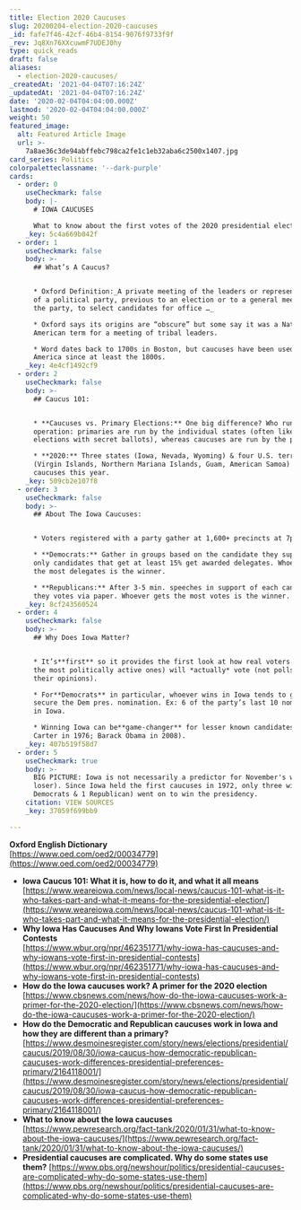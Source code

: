```yaml
---
title: Election 2020 Caucuses
slug: 20200204-election-2020-caucuses
_id: fafe7f46-42cf-46b4-8154-9076f9733f9f
_rev: Jq8Xn76XXcuwmF7UDEJ0hy
type: quick_reads
draft: false
aliases:
  - election-2020-caucuses/
_createdAt: '2021-04-04T07:16:24Z'
_updatedAt: '2021-04-04T07:16:24Z'
date: '2020-02-04T04:04:00.000Z'
lastmod: '2020-02-04T04:04:00.000Z'
weight: 50
featured_image:
  alt: Featured Article Image
  url: >-
    7a8ae36c3de94abffebc798ca2fe1c1eb32aba6c2500x1407.jpg
card_series: Politics
colorpaletteclassname: '--dark-purple'
cards:
  - order: 0
    useCheckmark: false
    body: |-
      # IOWA CAUCUSES

      What to know about the first votes of the 2020 presidential election.
    _key: 5c4a669b042f
  - order: 1
    useCheckmark: false
    body: >-
      ## What’s A Caucus?


      * Oxford Definition:_A private meeting of the leaders or representatives
      of a political party, previous to an election or to a general meeting of
      the party, to select candidates for office …_

      * Oxford says its origins are “obscure” but some say it was a Native
      American term for a meeting of tribal leaders.

      * Word dates back to 1700s in Boston, but caucuses have been used in
      America since at least the 1800s.
    _key: 4e4cf1492cf9
  - order: 2
    useCheckmark: false
    body: >-
      ## Caucus 101:


      * **Caucuses vs. Primary Elections:** One big difference? Who runs the
      operation: primaries are run by the individual states (often like general
      elections with secret ballots), whereas caucuses are run by the parties.

      * **2020:** Three states (Iowa, Nevada, Wyoming) & four U.S. territories
      (Virgin Islands, Northern Mariana Islands, Guam, American Samoa) will hold
      caucuses this year.
    _key: 509cb2e107f8
  - order: 3
    useCheckmark: false
    body: >-
      ## About The Iowa Caucuses:


      * Voters registered with a party gather at 1,600+ precincts at 7pm.

      * **Democrats:** Gather in groups based on the candidate they support –
      only candidates that get at least 15% get awarded delegates. Whoever gets
      the most delegates is the winner.

      * **Republicans:** After 3-5 min. speeches in support of each candidate,
      they votes via paper. Whoever gets the most votes is the winner.
    _key: 8cf243560524
  - order: 4
    useCheckmark: false
    body: >-
      ## Why Does Iowa Matter?


      * It’s**first** so it provides the first look at how real voters (albeit
      the most politically active ones) will *actually* vote (not polls about
      their opinions).

      * For**Democrats** in particular, whoever wins in Iowa tends to go on to
      secure the Dem pres. nomination. Ex: 6 of the party’s last 10 nominees won
      in Iowa.

      * Winning Iowa can be**game-changer** for lesser known candidates (Jimmy
      Carter in 1976; Barack Obama in 2008).
    _key: 407b519f58d7
  - order: 5
    useCheckmark: true
    body: >-
      BIG PICTURE: Iowa is not necessarily a predictor for November's winner (or
      loser). Since Iowa held the first caucuses in 1972, only three winners (2
      Democrats & 1 Republican) went on to win the presidency.
    citation: VIEW SOURCES
    _key: 37059f699bb9

---
```

**Oxford English Dictionary**  
[https://www.oed.com/oed2/00034779](https://www.oed.com/oed2/00034779)

* **Iowa Caucus 101: What it is, how to do it, and what it all means**  
[https://www.weareiowa.com/news/local-news/caucus-101-what-is-it-who-takes-part-and-what-it-means-for-the-presidential-election/](https://www.weareiowa.com/news/local-news/caucus-101-what-is-it-who-takes-part-and-what-it-means-for-the-presidential-election/)
* **Why Iowa Has Caucuses And Why Iowans Vote First In Presidential Contests**  
[https://www.wbur.org/npr/462351771/why-iowa-has-caucuses-and-why-iowans-vote-first-in-presidential-contests](https://www.wbur.org/npr/462351771/why-iowa-has-caucuses-and-why-iowans-vote-first-in-presidential-contests)
* **How do the Iowa caucuses work? A primer for the 2020 election**  
[https://www.cbsnews.com/news/how-do-the-iowa-caucuses-work-a-primer-for-the-2020-election/](https://www.cbsnews.com/news/how-do-the-iowa-caucuses-work-a-primer-for-the-2020-election/)
* **How do the Democratic and Republican caucuses work in Iowa and how they are different than a primary?**  
[https://www.desmoinesregister.com/story/news/elections/presidential/caucus/2019/08/30/iowa-caucus-how-democratic-republican-caucuses-work-differences-presidential-preferences-primary/2164118001/](https://www.desmoinesregister.com/story/news/elections/presidential/caucus/2019/08/30/iowa-caucus-how-democratic-republican-caucuses-work-differences-presidential-preferences-primary/2164118001/)
* **What to know about the Iowa caucuses**  
[https://www.pewresearch.org/fact-tank/2020/01/31/what-to-know-about-the-iowa-caucuses/](https://www.pewresearch.org/fact-tank/2020/01/31/what-to-know-about-the-iowa-caucuses/)
* **Presidential caucuses are complicated. Why do some states use them?** [https://www.pbs.org/newshour/politics/presidential-caucuses-are-complicated-why-do-some-states-use-them](https://www.pbs.org/newshour/politics/presidential-caucuses-are-complicated-why-do-some-states-use-them)